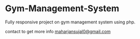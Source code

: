 
# Gym-Management-System
Fully responsive project on gym management system using php. 


contact to get more info maharjansujal0@gmail.com
